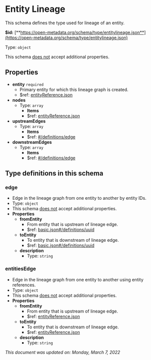 # Entity Lineage

This schema defines the type used for lineage of an entity.

**$id:** [**https://open-metadata.org/schema/type/entitylineage.json**](https://open-metadata.org/schema/type/entitylineage.json)

Type: `object`

This schema <u>does not</u> accept additional properties.

## Properties
 - **entity** `required`
	 - Primary entity for which this lineage graph is created.
	 - $ref: [entityReference.json](entityreference.md)
 - **nodes**
	 - Type: `array`
		 - **Items**
		 - $ref: [entityReference.json](entityreference.md)
 - **upstreamEdges**
	 - Type: `array`
		 - **Items**
		 - $ref: [#/definitions/edge](#edge)
 - **downstreamEdges**
	 - Type: `array`
		 - **Items**
		 - $ref: [#/definitions/edge](#edge)


## Type definitions in this schema
### edge

 - Edge in the lineage graph from one entity to another by entity IDs.
 - Type: `object`
 - This schema <u>does not</u> accept additional properties.
 - **Properties**
	 - **fromEntity**
		 - From entity that is upstream of lineage edge.
		 - $ref: [basic.json#/definitions/uuid](basic.md#uuid)
	 - **toEntity**
		 - To entity that is downstream of lineage edge.
		 - $ref: [basic.json#/definitions/uuid](basic.md#uuid)
	 - **description**
		 - Type: `string`


### entitiesEdge

 - Edge in the lineage graph from one entity to another using entity references.
 - Type: `object`
 - This schema <u>does not</u> accept additional properties.
 - **Properties**
	 - **fromEntity**
		 - From entity that is upstream of lineage edge.
		 - $ref: [entityReference.json](entityreference.md)
	 - **toEntity**
		 - To entity that is downstream of lineage edge.
		 - $ref: [entityReference.json](entityreference.md)
	 - **description**
		 - Type: `string`




_This document was updated on: Monday, March 7, 2022_